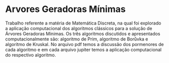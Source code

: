 # Arvores Geradoras Mínimas

Trabalho referente a matéria de Matemática Discreta, na qual foi explorado a aplicação computacional dos algoritmos clássicos para a solução de Árvores Geradoras Mínimas.
Os três algoritmos discutidos e apresentados computacionalmente são: algoritmo de Prim, algoritmo de Borůvka e algoritmo de Kruskal. 
No arquivo pdf temos a discussão dos pormenores de cada algoritmo e em cada arquivo jupiter temos a aplicação computacional do respectivo algoritmo.